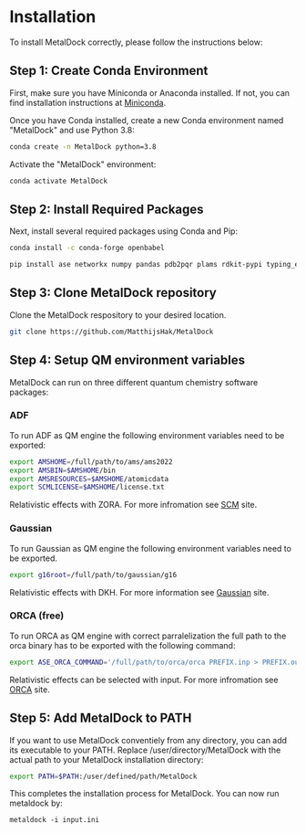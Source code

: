 # Installation

To install MetalDock correctly, please follow the instructions below:

## Step 1: Create Conda Environment

First, make sure you have Miniconda or Anaconda installed. If not, you can find installation instructions at [Miniconda](https://docs.conda.io/en/latest/miniconda.html).

Once you have Conda installed, create a new Conda environment named "MetalDock" and use Python 3.8:

```bash
conda create -n MetalDock python=3.8
```

Activate the "MetalDock" environment:

```bash
conda activate MetalDock
```

## Step 2: Install Required Packages 

Next, install several required packages using Conda and Pip:

```bash
conda install -c conda-forge openbabel
```

```bash
pip install ase networkx numpy pandas pdb2pqr plams rdkit-pypi typing_extensions xtb
```

## Step 3: Clone MetalDock repository 

Clone the MetalDock respository to your desired location.

``` bash
git clone https://github.com/MatthijsHak/MetalDock
```

## Step 4: Setup QM environment variables

MetalDock can run on three different quantum chemistry software packages:
### ADF 
To run ADF as QM engine the following environment variables need to be exported:
``` bash
export AMSHOME=/full/path/to/ams/ams2022
export AMSBIN=$AMSHOME/bin
export AMSRESOURCES=$AMSHOME/atomicdata
export SCMLICENSE=$AMSHOME/license.txt
```

Relativistic effects with ZORA. For more infromation see [SCM](https://www.scm.com/doc/ADF/index.html) site.

### Gaussian
To run Gaussian as QM engine the following environment variables need to be exported.
``` bash
export g16root=/full/path/to/gaussian/g16
```

Relativistic effects with DKH. For more information see [Gaussian](https://gaussian.com/) site.

### ORCA (free)
To run ORCA as QM engine with correct parralelization the full path to the orca binary has to be exported with the following command:
``` bash
export ASE_ORCA_COMMAND='/full/path/to/orca/orca PREFIX.inp > PREFIX.out'
```

Relativistic effects can be selected with input. For more infromation see [ORCA](https://www.orcasoftware.de/tutorials_orca/index.html) site.


## Step 5: Add MetalDock to PATH

If you want to use MetalDock conventiely from any directory, you can add its executable to your PATH. Replace /user/directory/MetalDock with the actual path to your MetalDock installation directory:

```bash
export PATH=$PATH:/user/defined/path/MetalDock
```

This completes the installation process for MetalDock. You can now run metaldock by:

```
metaldock -i input.ini 
```


